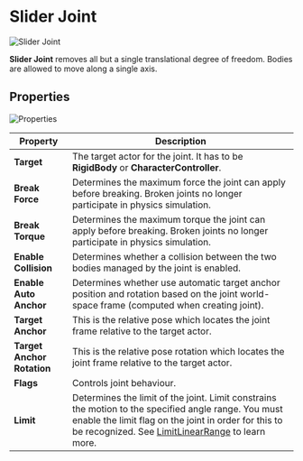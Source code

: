 # Slider Joint

![Slider Joint](media/slider-joint.gif)

**Slider Joint** removes all but a single translational degree of freedom. Bodies are allowed to move along a single axis.

## Properties

![Properties](media/slider-joint-properties.jpg)

| Property | Description |
|--------|--------|
| **Target** | The target actor for the joint. It has to be **RigidBody** or **CharacterController**. |
| **Break Force** | Determines the maximum force the joint can apply before breaking. Broken joints no longer participate in physics simulation. |
| **Break Torque** | Determines the maximum torque the joint can apply before breaking. Broken joints no longer participate in physics simulation. |
| **Enable Collision** | Determines whether a collision between the two bodies managed by the joint is enabled. |
| **Enable Auto Anchor** | Determines whether use automatic target anchor position and rotation based on the joint world-space frame (computed when creating joint). |
| **Target Anchor** | This is the relative pose which locates the joint frame relative to the target actor. |
| **Target Anchor Rotation** | This is the relative pose rotation which locates the joint frame relative to the target actor. |
| **Flags** | Controls joint behaviour. |
| **Limit** | Determines the limit of the joint. Limit constrains the motion to the specified angle range. You must enable the limit flag on the joint in order for this to be recognized. See [LimitLinearRange](https://docs.flaxengine.com/api/FlaxEngine.LimitLinearRange.html) to learn more. |

